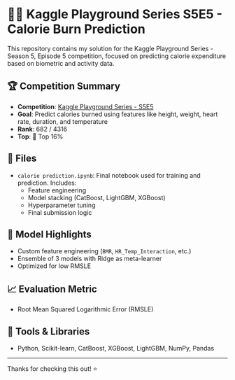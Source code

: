# 🏋️‍♂️ Kaggle Playground Series S5E5 - Calorie Burn Prediction

This repository contains my solution for the Kaggle Playground Series - Season 5, Episode 5 competition, focused on predicting calorie expenditure based on biometric and activity data.

## 🏆 Competition Summary

- **Competition**: [Kaggle Playground Series - S5E5](https://www.kaggle.com/competitions/playground-series-s5e5/overview)
- **Goal**: Predict calories burned using features like height, weight, heart rate, duration, and temperature
- **Rank**: 682 / 4316
- **Top**: 💯 Top 16%

## 📂 Files

- `calorie prediction.ipynb`: Final notebook used for training and prediction. Includes:
  - Feature engineering
  - Model stacking (CatBoost, LightGBM, XGBoost)
  - Hyperparameter tuning
  - Final submission logic

## 🚀 Model Highlights

- Custom feature engineering (`BMR`, `HR_Temp_Interaction`, etc.)
- Ensemble of 3 models with Ridge as meta-learner
- Optimized for low RMSLE

## 📈 Evaluation Metric
- Root Mean Squared Logarithmic Error (RMSLE)

## 🧠 Tools & Libraries
- Python, Scikit-learn, CatBoost, XGBoost, LightGBM, NumPy, Pandas

---

Thanks for checking this out! ⭐
